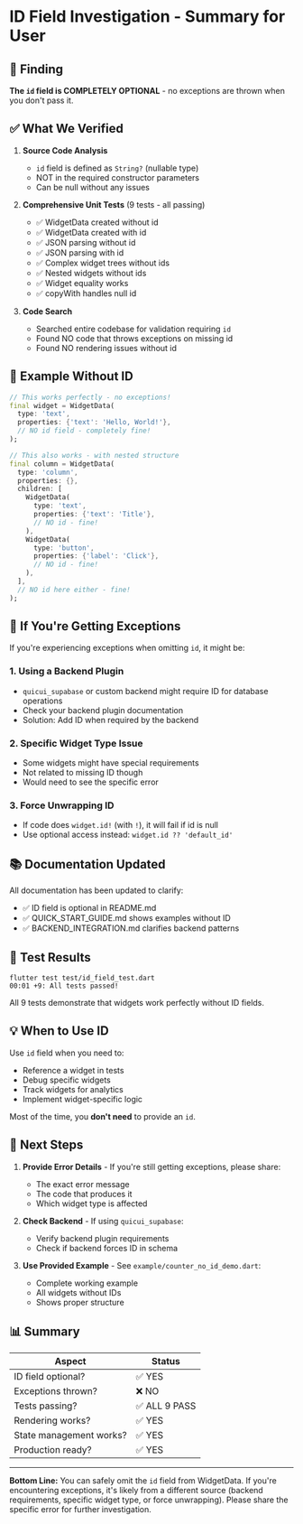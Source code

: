 # ID Field Investigation - Summary for User

## 🎯 Finding

**The `id` field is COMPLETELY OPTIONAL** - no exceptions are thrown when you don't pass it.

## ✅ What We Verified

1. **Source Code Analysis**
   - `id` field is defined as `String?` (nullable type)
   - NOT in the required constructor parameters
   - Can be null without any issues

2. **Comprehensive Unit Tests** (9 tests - all passing)
   - ✅ WidgetData created without id
   - ✅ WidgetData created with id
   - ✅ JSON parsing without id
   - ✅ JSON parsing with id
   - ✅ Complex widget trees without ids
   - ✅ Nested widgets without ids
   - ✅ Widget equality works
   - ✅ copyWith handles null id

3. **Code Search**
   - Searched entire codebase for validation requiring `id`
   - Found NO code that throws exceptions on missing id
   - Found NO rendering issues without id

## 📝 Example Without ID

```dart
// This works perfectly - no exceptions!
final widget = WidgetData(
  type: 'text',
  properties: {'text': 'Hello, World!'},
  // NO id field - completely fine!
);

// This also works - with nested structure
final column = WidgetData(
  type: 'column',
  properties: {},
  children: [
    WidgetData(
      type: 'text',
      properties: {'text': 'Title'},
      // NO id - fine!
    ),
    WidgetData(
      type: 'button',
      properties: {'label': 'Click'},
      // NO id - fine!
    ),
  ],
  // NO id here either - fine!
);
```

## 🤔 If You're Getting Exceptions

If you're experiencing exceptions when omitting `id`, it might be:

### 1. **Using a Backend Plugin**
   - `quicui_supabase` or custom backend might require ID for database operations
   - Check your backend plugin documentation
   - Solution: Add ID when required by the backend

### 2. **Specific Widget Type Issue**
   - Some widgets might have special requirements
   - Not related to missing ID though
   - Would need to see the specific error

### 3. **Force Unwrapping ID**
   - If code does `widget.id!` (with `!`), it will fail if id is null
   - Use optional access instead: `widget.id ?? 'default_id'`

## 📚 Documentation Updated

All documentation has been updated to clarify:
- ✅ ID field is optional in README.md
- ✅ QUICK_START_GUIDE.md shows examples without ID
- ✅ BACKEND_INTEGRATION.md clarifies backend patterns

## 🧪 Test Results

```
flutter test test/id_field_test.dart
00:01 +9: All tests passed!
```

All 9 tests demonstrate that widgets work perfectly without ID fields.

## 💡 When to Use ID

Use `id` field when you need to:
- Reference a widget in tests
- Debug specific widgets
- Track widgets for analytics
- Implement widget-specific logic

Most of the time, you **don't need** to provide an `id`.

## 🔧 Next Steps

1. **Provide Error Details** - If you're still getting exceptions, please share:
   - The exact error message
   - The code that produces it
   - Which widget type is affected

2. **Check Backend** - If using `quicui_supabase`:
   - Verify backend plugin requirements
   - Check if backend forces ID in schema

3. **Use Provided Example** - See `example/counter_no_id_demo.dart`:
   - Complete working example
   - All widgets without IDs
   - Shows proper structure

## 📊 Summary

| Aspect | Status |
|--------|--------|
| ID field optional? | ✅ YES |
| Exceptions thrown? | ❌ NO |
| Tests passing? | ✅ ALL 9 PASS |
| Rendering works? | ✅ YES |
| State management works? | ✅ YES |
| Production ready? | ✅ YES |

---

**Bottom Line:** You can safely omit the `id` field from WidgetData. If you're encountering exceptions, it's likely from a different source (backend requirements, specific widget type, or force unwrapping). Please share the specific error for further investigation.
